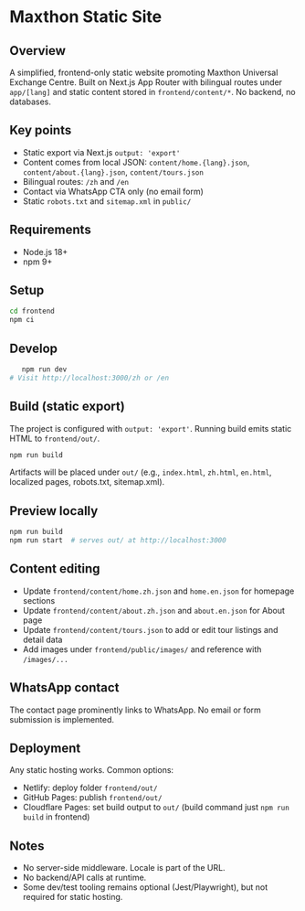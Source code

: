 # Maxthon Static Site

## Overview
A simplified, frontend-only static website promoting Maxthon Universal Exchange Centre. Built on Next.js App Router with bilingual routes under `app/[lang]` and static content stored in `frontend/content/*`. No backend, no databases.

## Key points
- Static export via Next.js `output: 'export'`
- Content comes from local JSON: `content/home.{lang}.json`, `content/about.{lang}.json`, `content/tours.json`
- Bilingual routes: `/zh` and `/en`
- Contact via WhatsApp CTA only (no email form)
- Static `robots.txt` and `sitemap.xml` in `public/`

## Requirements
- Node.js 18+
- npm 9+

## Setup
```bash
cd frontend
npm ci
```

## Develop
```bash
   npm run dev
# Visit http://localhost:3000/zh or /en
```

## Build (static export)
The project is configured with `output: 'export'`. Running build emits static HTML to `frontend/out/`.
```bash
npm run build
```
Artifacts will be placed under `out/` (e.g., `index.html`, `zh.html`, `en.html`, localized pages, robots.txt, sitemap.xml).

## Preview locally
```bash
npm run build
npm run start  # serves out/ at http://localhost:3000
```

## Content editing
- Update `frontend/content/home.zh.json` and `home.en.json` for homepage sections
- Update `frontend/content/about.zh.json` and `about.en.json` for About page
- Update `frontend/content/tours.json` to add or edit tour listings and detail data
- Add images under `frontend/public/images/` and reference with `/images/...`

## WhatsApp contact
The contact page prominently links to WhatsApp. No email or form submission is implemented.

## Deployment
Any static hosting works. Common options:
- Netlify: deploy folder `frontend/out/`
- GitHub Pages: publish `frontend/out/`
- Cloudflare Pages: set build output to `out/` (build command just `npm run build` in frontend)

## Notes
- No server-side middleware. Locale is part of the URL.
- No backend/API calls at runtime.
- Some dev/test tooling remains optional (Jest/Playwright), but not required for static hosting. 